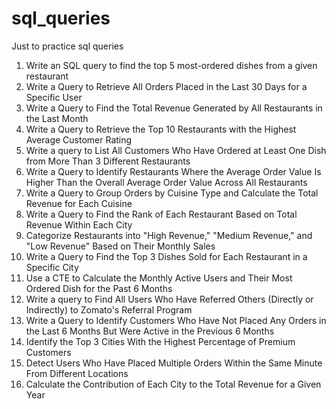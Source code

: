 # sql_queries
Just to practice sql queries

1. Write an SQL query to find the top 5 most-ordered dishes from a given restaurant
2. Write a Query to Retrieve All Orders Placed in the Last 30 Days for a Specific User
3. Write a Query to Find the Total Revenue Generated by All Restaurants in the Last Month
4. Write a Query to Retrieve the Top 10 Restaurants with the Highest Average Customer Rating
5. Write a query to List All Customers Who Have Ordered at Least One Dish from More Than 3 Different Restaurants
6. Write a Query to Identify Restaurants Where the Average Order Value Is Higher Than the Overall Average Order Value Across All Restaurants
7. Write a Query to Group Orders by Cuisine Type and Calculate the Total Revenue for Each Cuisine
8. Write a Query to Find the Rank of Each Restaurant Based on Total Revenue Within Each City
9. Categorize Restaurants into "High Revenue," "Medium Revenue," and "Low Revenue" Based on Their Monthly Sales
10. Write a Query to Find the Top 3 Dishes Sold for Each Restaurant in a Specific City
11. Use a CTE to Calculate the Monthly Active Users and Their Most Ordered Dish for the Past 6 Months
12. Write a query to Find All Users Who Have Referred Others (Directly or Indirectly) to Zomato's Referral Program
13. Write a Query to Identify Customers Who Have Not Placed Any Orders in the Last 6 Months But Were Active in the Previous 6 Months
14. Identify the Top 3 Cities With the Highest Percentage of Premium Customers
15. Detect Users Who Have Placed Multiple Orders Within the Same Minute From Different Locations
16. Calculate the Contribution of Each City to the Total Revenue for a Given Year
